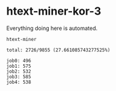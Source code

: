 # htext-miner-kor-3

Everything doing here is automated.

```
htext-miner

total: 2726/9855 (27.661085743277525%)

job0: 496
job1: 575
job2: 532
job3: 585
job4: 538
```